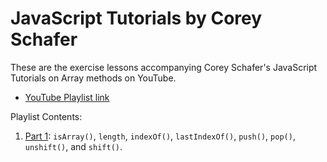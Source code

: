 # JavaScript Tutorials by Corey Schafer

These are the exercise lessons accompanying Corey Schafer's JavaScript Tutorials on Array methods on YouTube.

* [YouTube Playlist link](https://www.youtube.com/playlist?list=PL-osiE80TeTucQUM10Ezv4S7SVoFozLMK)

Playlist Contents:
1. [Part 1](https://www.youtube.com/watch?v=8JgU2WmrZXI&list=PL-osiE80TeTucQUM10Ezv4S7SVoFozLMK&index=2&ab_channel=CoreySchafer):  `isArray()`, `length`, `indexOf()`, `lastIndexOf()`, `push()`, `pop()`, `unshift()`, and `shift()`.
